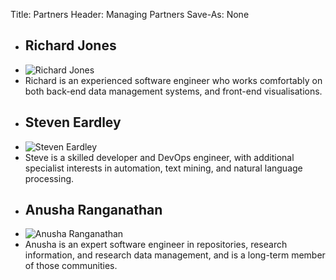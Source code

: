 Title: Partners
Header: Managing Partners
Save-As: None

  - ## Richard Jones
  - ![Richard Jones]({static}/images/RJ.jpg)
  - Richard is an experienced software engineer who works comfortably on both back-end data management systems, and front-end visualisations.
  
<!-- -->

  - ## Steven Eardley
  - ![Steven Eardley]({static}/images/SE.jpg)
  - Steve is a skilled developer and DevOps engineer, with additional specialist interests in automation, text mining, and natural language processing.

<!-- -->

  - ## Anusha Ranganathan
  - ![Anusha Ranganathan]({static}/images/AR.jpg)
  - Anusha is an expert software engineer in repositories, research information, and research data management, and is a long-term member of those communities.
